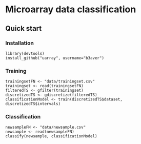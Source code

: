 # Microarray data classification

## Quick start
### Installation
    library(devtools)
    install_github("uarray", username="b3aver")

### Training
    trainingsetFN <- "data/trainingset.csv"
    trainingset <- read(trainingsetFN)
    filteredTS <- gfilter(trainingset)
    discretizedTS <- gdiscretize(filteredTS)
    classificationModel <- train(discretizedTS$dataset, discretizedTS$intervals)
    
### Classification
    newsampleFN <- "data/newsample.csv"
    newsample <- read(newsampleFN)
    classify(newsample, classificationModel)
